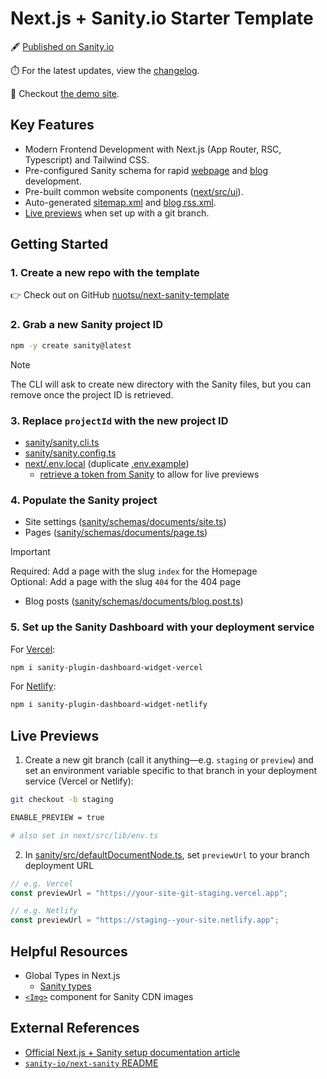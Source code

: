 # Next.js + Sanity.io Starter Template

🖋️ [Published on Sanity.io](https://www.sanity.io/templates/next-sanity-template)

⏱️ For the latest updates, view the [changelog](/CHANGELOG.md).

🚀 Checkout [the demo site](https://next-sanity-template-demo.vercel.app).

## Key Features

- Modern Frontend Development with Next.js (App Router, RSC, Typescript) and Tailwind CSS.
- Pre-configured Sanity schema for rapid [webpage](sanity/schemas/documents/page.ts) and [blog](sanity/schemas/documents/blog.post.ts) development.
- Pre-built common website components ([next/src/ui](next/src/ui)).
- Auto-generated [sitemap.xml](next/src/app/sitemap.ts) and [blog rss.xml](next/src/app/blog/rss.xml/route.ts).
- [Live previews](#live-previews) when set up with a git branch.

## Getting Started

### 1. Create a new repo with the template

👉 Check out on GitHub [nuotsu/next-sanity-template](https://github.com/new?template_name=next-sanity-template&template_owner=nuotsu)

### 2. Grab a new Sanity project ID

```sh
npm -y create sanity@latest
```

> [!NOTE]
> The CLI will ask to create new directory with the Sanity files, but you can remove once the project ID is retrieved.

### 3. Replace `projectId` with the new project ID

- [sanity/sanity.cli.ts](sanity/sanity.cli.ts#L5)
- [sanity/sanity.config.ts](sanity/sanity.config.ts#L19)
- [next/.env.local](next/.env.local) (duplicate [.env.example](next/.env.example))
  - [retrieve a token from Sanity](https://sanity.io/manage) to allow for live previews

### 4. Populate the Sanity project

- Site settings ([sanity/schemas/documents/site.ts](sanity/schemas/documents/site.ts))
- Pages ([sanity/schemas/documents/page.ts](sanity/schemas/documents/page.ts))

> [!IMPORTANT]
> Required: Add a page with the slug `index` for the Homepage<br>
> Optional: Add a page with the slug `404` for the 404 page

- Blog posts ([sanity/schemas/documents/blog.post.ts](sanity/schemas/documents/blog.post.ts))

### 5. Set up the Sanity Dashboard with your deployment service

For [Vercel](https://www.sanity.io/plugins/vercel-dashboard-widget):

```sh
npm i sanity-plugin-dashboard-widget-vercel
```

For [Netlify](https://www.sanity.io/plugins/sanity-plugin-dashboard-widget-netlify):

```sh
npm i sanity-plugin-dashboard-widget-netlify
```

## Live Previews

1. Create a new git branch (call it anything—e.g. `staging` or `preview`) and set an environment variable specific to that branch in your deployment service (Vercel or Netlify):

```sh
git checkout -b staging
```

```sh
ENABLE_PREVIEW = true

# also set in next/src/lib/env.ts
```

2. In [sanity/src/defaultDocumentNode.ts](sanity/src/defaultDocumentNode.ts#L5), set `previewUrl` to your branch deployment URL

```ts
// e.g. Vercel
const previewUrl = "https://your-site-git-staging.vercel.app";

// e.g. Netlify
const previewUrl = "https://staging--your-site.netlify.app";
```

## Helpful Resources

- Global Types in Next.js
  - [Sanity types](next/src/types/Sanity.d.ts#L4)
- [`<Img>`](next/src/ui/Img.tsx) component for Sanity CDN images

## External References

- [Official Next.js + Sanity setup documentation article](https://www.sanity.io/plugins/next-sanity)
- [`sanity-io/next-sanity` README](https://github.com/sanity-io/next-sanity#readme)

